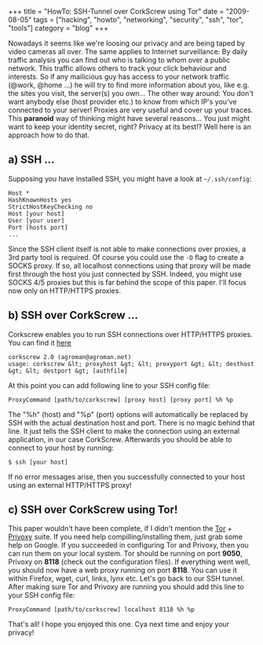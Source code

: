 +++
title = "HowTo: SSH-Tunnel over CorkScrew using Tor"
date = "2009-08-05"
tags = ["hacking", "howto", "networking", "security", "ssh", "tor", "tools"]
category = "blog"
+++

Nowadays it seems like we're loosing our privacy and are being taped by video cameras all over. The same applies to Internet surveillance: By daily traffic analysis you can find out who is talking to whom over a public network. This traffic allows others to track your click behaviour and interests. So if any mailicious guy has access to your network traffic (@work, @home &#8230;) he will try to find more information about you, like e.g. the sites you visit, the server(s) you own&#8230; The other way around: You don't want anybody else (host provider etc.) to know from which IP's you've connected to your server! Proxies are very useful and cover up your traces. This **paranoid** way of thinking might have several reasons... You just might want to keep your identity secret, right? Privacy at its best!? Well here is an approach how to do that.

## a) SSH ...

Supposing you have installed SSH, you might have a look at `~/.ssh/config`:

~~~.shell
Host *
HashKnownHosts yes
StrictHostKeyChecking no
Host [your host]
User [your user]
Port [hosts port]
...
~~~

Since the SSH client itself is not able to make connections over proxies, a 3rd party tool is required. Of course you could use the `-D` flag to create a SOCKS proxy. If so, all localhost connections using that proxy will be made first through the host you just connected by SSH. Indeed, you might use SOCKS 4/5 proxies but this is far behind the scope of this paper. I'll focus now only on HTTP/HTTPS proxies.

## b) SSH over CorkScrew ...

Corkscrew enables you to run SSH connections over HTTP/HTTPS proxies. You can find it [here][1]

~~~.shell
corkscrew 2.0 (agroman@agroman.net)
usage: corkscrew &lt; proxyhost &gt; &lt; proxyport &gt; &lt; desthost &gt; &lt; destport &gt; [authfile]
~~~

At this point you can add following line to your SSH config file:

~~~.shell
ProxyCommand [path/to/corkscrew] [proxy host] [proxy port] %h %p
~~~

The "%h" (host) and "%p" (port) options will automatically be replaced by SSH with the actual destination host and port. There is no magic behind that line. It just tells the SSH client to make the connection using an external application, in our case CorkScrew. Afterwards you should be able to connect to your host by running:

~~~.shell
$ ssh [your host]
~~~

If no error messages arise, then you successfully connected to your host using an external HTTP/HTTPS proxy!

## c) SSH over CorkScrew using Tor!

This paper wouldn't have been complete, if I didn't mention the [Tor][2] + [Privoxy][3] suite. If you need help compilling/installing them, just grab some help on Google. If you succeeded in configuring Tor and Privoxy, then you can run them on your local system. Tor should be running on port **9050**, Privoxy on **8118** (check out the configuration files). If everything went well, you should now have a web proxy running on port **8118**. You can use it within Firefox, wget, curl, links, lynx etc. Let's go back to our SSH tunnel. After making sure Tor and Privoxy are running you should add this line to your SSH config file:

~~~.shell
ProxyCommand [path/to/corkscrew] localhost 8118 %h %p
~~~

That's all! I hope you enjoyed this one. Cya next time and enjoy your privacy!

[1]: http://www.agroman.net/corkscrew/
[2]: http://www.torproject.org/
[3]: http://www.privoxy.org/
